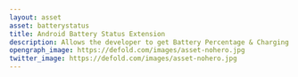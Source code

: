```yaml
---
layout: asset
asset: batterystatus
title: Android Battery Status Extension
description: Allows the developer to get Battery Percentage & Charging Status on Android
opengraph_image: https://defold.com/images/asset-nohero.jpg
twitter_image: https://defold.com/images/asset-nohero.jpg
---
```

